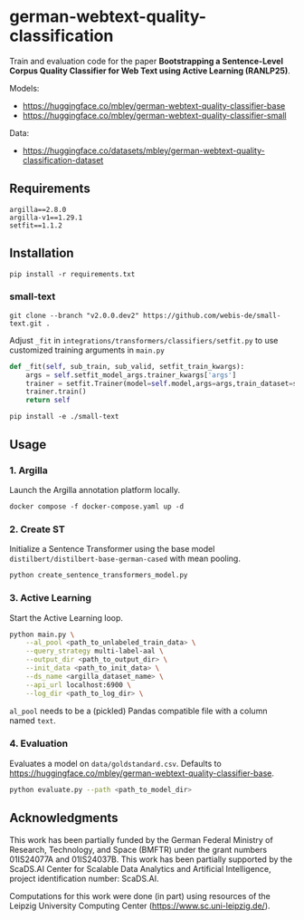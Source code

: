 # german-webtext-quality-classification

Train and evaluation code for the paper **Bootstrapping a Sentence-Level Corpus Quality Classifier for Web Text using Active Learning (RANLP25)**.

Models: 
- <https://huggingface.co/mbley/german-webtext-quality-classifier-base>
- <https://huggingface.co/mbley/german-webtext-quality-classifier-small>

Data:
- <https://huggingface.co/datasets/mbley/german-webtext-quality-classification-dataset>

## Requirements

```
argilla==2.8.0
argilla-v1==1.29.1
setfit==1.1.2
```

## Installation

`pip install -r requirements.txt`

### small-text

`git clone --branch "v2.0.0.dev2" https://github.com/webis-de/small-text.git .`

Adjust `_fit` in `integrations/transformers/classifiers/setfit.py` to use customized training arguments in `main.py`

```python
def _fit(self, sub_train, sub_valid, setfit_train_kwargs):
    args = self.setfit_model_args.trainer_kwargs['args']
    trainer = setfit.Trainer(model=self.model,args=args,train_dataset=sub_train,eval_dataset=sub_valid,)
    trainer.train()
    return self
```

`pip install -e ./small-text`

## Usage

### 1. Argilla

Launch the Argilla annotation platform locally.

`docker compose -f docker-compose.yaml up -d`

### 2. Create ST

Initialize a Sentence Transformer using the base model `distilbert/distilbert-base-german-cased` with mean pooling.

`python create_sentence_transformers_model.py`

### 3. Active Learning

Start the Active Learning loop.

```bash
python main.py \
    --al_pool <path_to_unlabeled_train_data> \
    --query_strategy multi-label-aal \
    --output_dir <path_to_output_dir> \
    --init_data <path_to_init_data> \
    --ds_name <argilla_dataset_name> \
    --api_url localhost:6900 \
    --log_dir <path_to_log_dir> \
```

`al_pool` needs to be a (pickled) Pandas compatible file with a column named `text`.

### 4. Evaluation

Evaluates a model on `data/goldstandard.csv`. Defaults to <https://huggingface.co/mbley/german-webtext-quality-classifier-base>.

```bash
python evaluate.py --path <path_to_model_dir>
```

## Acknowledgments

This work has been partially funded by the German Federal Ministry of Research, Technology, and Space (BMFTR) under the grant numbers 01IS24077A and 01IS24037B. This work has been partially supported by the ScaDS.AI Center for Scalable Data Analytics and Artificial Intelligence, project identification number: ScaDS.AI.

Computations for this work were done (in part) using resources of the Leipzig University Computing Center (<https://www.sc.uni-leipzig.de/>).
